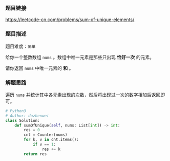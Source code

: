 ### 题目链接
https://leetcode-cn.com/problems/sum-of-unique-elements/

### 题目描述
题目难度：```简单```

给你一个整数数组 ```nums``` 。数组中唯一元素是那些只出现 **恰好一次** 的元素。

请你返回 ```nums``` 中唯一元素的 **和** 。

### 解题思路
遍历 ```nums``` 并统计其中各元素出现的次数，然后将出现过一次的数字相加后返回即可。

```python
# Python3
# Author: duzhenwei
class Solution:
    def sumOfUnique(self, nums: List[int]) -> int:
        res = 0
        cnt = Counter(nums)
        for k, v in cnt.items():
            if v == 1:
                res += k
        return res
```